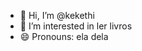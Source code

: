 - 👋 Hi, I’m @kekethi
- 👀 I’m interested in ler livros
- 😄 Pronouns: ela dela

<!---
kekethi/kekethi is a ✨ special ✨ repository because its `README.md` (this file) appears on your GitHub profile.
You can click the Preview link to take a look at your changes.
--->
